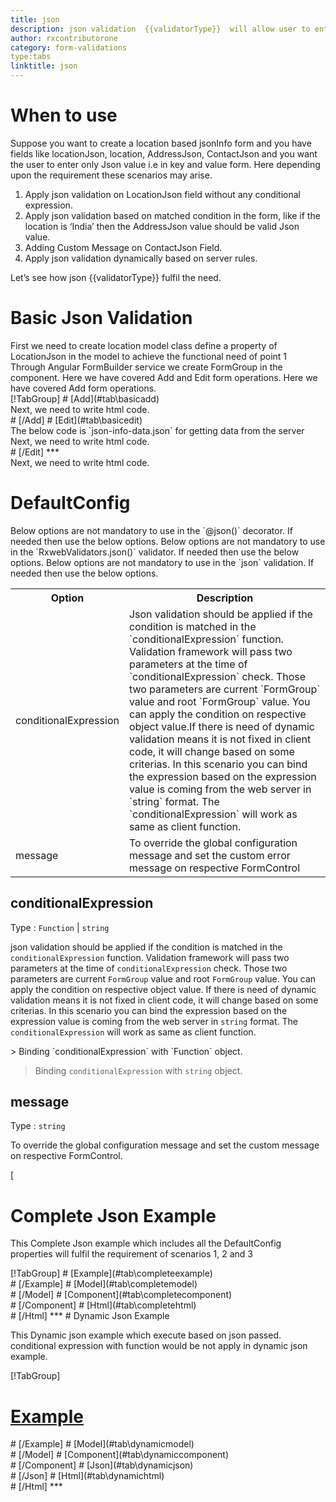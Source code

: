 ```yaml
---
title: json  
description: json validation  {{validatorType}}  will allow user to enter the input only in proper Json format.
author: rxcontributorone
category: form-validations
type:tabs
linktitle: json
---
```

# When to use
Suppose you want to create a location based jsonInfo form and you have fields like locationJson, location, AddressJson, ContactJson and you want the user to enter only Json value i.e in key and value form. Here depending upon the requirement these scenarios may arise.
<ol class='showHideElement'>
  <li>Apply json validation on LocationJson field  without any conditional expression.</li>
  <li>Apply json validation based on matched condition in the form, like if the location is ‘India’ then the AddressJson value should be valid Json value.</li>
  <li>Adding Custom Message on ContactJson Field.</li>
  <data-scope scope="['decorator','validator']">
  <li>Apply json validation dynamically based on server rules.</li>
  </data-scope>
</ol>
Let’s see how json {{validatorType}} fulfil the need.

# Basic Json Validation
<data-scope scope="['decorator','template-driven-directives','template-driven-decorators']">
First we need to create location model class define a property of LocationJson in the model to achieve the functional need of point 1
<div component="app-code" key="json-add-model"></div> 
</data-scope>
Through Angular FormBuilder service we create FormGroup in the component.
<data-scope scope="['decorator']">
Here we have covered Add and Edit form operations. 
</data-scope>

<data-scope scope="['validator','template-driven-directives','template-driven-decorators']">
Here we have covered Add form operations. 
</data-scope>

<data-scope scope="['decorator']">
<div component="app-tabs" key="basic-operations"></div>
[!TabGroup]
# [Add](#tab\basicadd)
<div component="app-code" key="json-add-component"></div> 
Next, we need to write html code.
<div component="app-code" key="json-add-html"></div> 
<div component="app-example-runner" ref-component="app-json-add"></div>
# [/Add]
# [Edit](#tab\basicedit)
<div component="app-code" key="json-edit-component"></div>
The below code is `json-info-data.json` for getting data from the server 
<div component="app-code" key="json-edit-json"></div> 
Next, we need to write html code.
<div component="app-code" key="json-edit-html"></div> 
<div component="app-example-runner" ref-component="app-json-edit"></div>
# [/Edit]
***
</data-scope>

<data-scope scope="['validator','template-driven-directives','template-driven-decorators']">
<div component="app-code" key="json-add-component"></div> 
Next, we need to write html code.
<div component="app-code" key="json-add-html"></div> 
<div component="app-example-runner" ref-component="app-json-add"></div>
</data-scope>

# DefaultConfig

<data-scope scope="['decorator']">
Below options are not mandatory to use in the `@json()` decorator. If needed then use the below options.
</data-scope>
<data-scope scope="['validator']">
Below options are not mandatory to use in the `RxwebValidators.json()` validator. If needed then use the below options.
</data-scope>
<data-scope scope="['template-driven-directives','template-driven-decorators']">
Below options are not mandatory to use in the `json` validation. If needed then use the below options.
</data-scope>

<table class="table table-bordered table-striped showHideElement">
<tr><th>Option</th><th>Description</th></tr>
<tr><td><a  (click)='scrollTo("#conditionalExpression")' title="conditionalExpression">conditionalExpression</a></td><td>Json validation should be applied if the condition is matched in the `conditionalExpression` function. Validation framework will pass two parameters at the time of `conditionalExpression` check. Those two parameters are current `FormGroup` value and root `FormGroup` value. You can apply the condition on respective object value.If there is need of dynamic validation means it is not fixed in client code, it will change based on some criterias. In this scenario you can bind the expression based on the expression value is coming from the web server in `string` format. The `conditionalExpression` will work as same as client function.</td></tr>
<tr><td><a  (click)='scrollTo("#message")' title="message">message</a></td><td>To override the global configuration message and set the custom error message on respective FormControl</td></tr>
</table>

## conditionalExpression
Type :  `Function`  |  `string` 

json validation should be applied if the condition is matched in the `conditionalExpression` function. Validation framework will pass two parameters at the time of `conditionalExpression` check. Those two parameters are current `FormGroup` value and root `FormGroup` value. You can apply the condition on respective object value.
If there is need of dynamic validation means it is not fixed in client code, it will change based on some criterias. In this scenario you can bind the expression based on the expression value is coming from the web server in `string` format. The `conditionalExpression` will work as same as client function.

<data-scope scope="['validator','decorator']">
> Binding `conditionalExpression` with `Function` object.
<div component="app-code" key="json-conditionalExpressionExampleFunction-model"></div> 
</data-scope>

> Binding `conditionalExpression` with `string` object.
<div component="app-code" key="json-conditionalExpressionExampleString-model"></div> 

<div component="app-example-runner" ref-component="app-json-conditionalExpression" title="json {{validatorType}} with conditionalExpression" key="conditionalExpression"></div>

## message 
Type :  `string` 

To override the global configuration message and set the custom message on respective FormControl.

[<div component="app-code" key="json-messageExample-model"></div> 
<div component="app-example-runner" ref-component="app-json-message" title="json {{validatorType}} with message" key="message"></div>

# Complete Json Example

This Complete Json example which includes all the DefaultConfig properties will fulfil the requirement of scenarios 1, 2 and 3

<div component="app-tabs" key="complete"></div>
[!TabGroup]
# [Example](#tab\completeexample)
<div component="app-example-runner" ref-component="app-json-complete"></div>
# [/Example]
<data-scope scope="['decorator','template-driven-directives','template-driven-decorators']">
# [Model](#tab\completemodel)
<div component="app-code" key="json-complete-model"></div> 
# [/Model]
</data-scope>
# [Component](#tab\completecomponent)
<div component="app-code" key="json-complete-component"></div> 
# [/Component]
# [Html](#tab\completehtml)
<div component="app-code" key="json-complete-html"></div> 
# [/Html]
***

<data-scope scope="['decorator','validator']">
# Dynamic Json Example

This Dynamic json example which execute based on json passed. conditional expression with function would be not apply in dynamic json example. 

<div component="app-tabs" key="dynamic"></div>

[!TabGroup]
# [Example](#tab\dynamicexample)
<div component="app-example-runner" ref-component="app-json-dynamic"></div>
# [/Example]
<data-scope scope="['decorator']">
# [Model](#tab\dynamicmodel)
<div component="app-code" key="json-dynamic-model"></div>
# [/Model]
</data-scope>
# [Component](#tab\dynamiccomponent)
<div component="app-code" key="json-dynamic-component"></div>
# [/Component]
# [Json](#tab\dynamicjson)
<div component="app-code" key="json-dynamic-json"></div>
# [/Json]
# [Html](#tab\dynamichtml)
<div component="app-code" key="json-dynamic-html"></div> 
# [/Html]
***
</data-scope>
